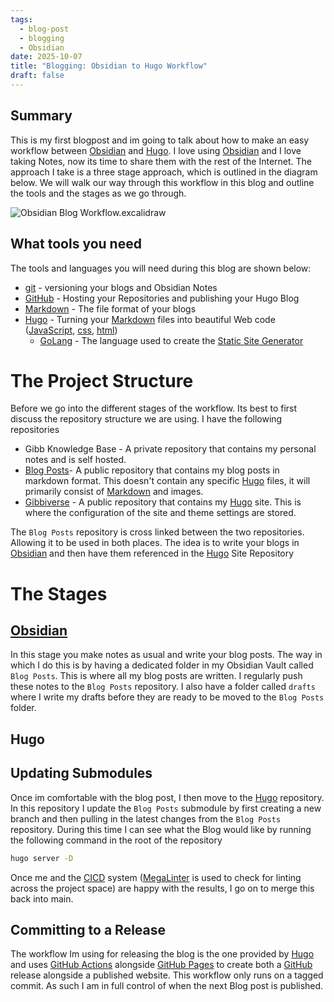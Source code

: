 ```yaml
---
tags:
  - blog-post
  - blogging
  - Obsidian
date: 2025-10-07
title: "Blogging: Obsidian to Hugo Workflow"
draft: false
---
```


## Summary

This is my first blogpost and im going to talk about how to make an easy workflow between [Obsidian](../example/hello.md) and [Hugo](). I love using [Obsidian]() and I love taking Notes, now its time to share them with the rest of the Internet. The approach I take is a three stage approach, which is outlined in the diagram below. We will walk our way through this workflow in this blog and outline the tools and the stages as we go through.

![Obsidian Blog Workflow.excalidraw]()

## What tools you need

The tools and languages you will need during this blog are shown below:

- [git]() - versioning your blogs and Obsidian Notes
- [GitHub]() - Hosting your Repositories and publishing your Hugo Blog
- [Markdown]() - The file format of your blogs
- [Hugo]() - Turning your [Markdown]() files into beautiful Web code ([JavaScript](), [css](), [html]())
  - [GoLang]() - The language used to create the [Static Site Generator]()

# The Project Structure

Before we go into the different stages of the workflow. Its best to first discuss the repository structure we are using. I have the following repositories

- Gibb Knowledge Base - A private repository that contains my personal notes and is self hosted.
- [Blog Posts](https://github.com/ScottGibb/blog-posts)- A public repository that contains my blog posts in markdown format. This doesn't contain any specific [Hugo]() files, it will primarily consist of [Markdown]() and images.
- [Gibbiverse]() - A public repository that contains my [Hugo]() site. This is where the configuration of the site and theme settings are stored.

The `Blog Posts` repository is cross linked between the two repositories. Allowing it to be used in both places. The idea is to write your blogs in [Obsidian]() and then have them referenced in the [Hugo]() Site Repository

# The Stages

## [Obsidian]()

In this stage you make notes as usual and write your blog posts. The way in which I do this is by having a dedicated folder in my Obsidian Vault called `Blog Posts`. This is where all my blog posts are written. I regularly push these notes to the `Blog Posts` repository. I also have a folder called `drafts` where I write my drafts before they are ready to be moved to the `Blog Posts` folder.

## Hugo

## Updating Submodules

Once im comfortable with the blog post, I then move to the [Hugo]() repository. In this repository I update the `Blog Posts` submodule by first creating a new branch and then pulling in the latest changes from the `Blog Posts` repository.  During this time I can see what the Blog would like by running the following command in the root of the repository

```bash
hugo server -D
```

Once me and the [CICD]()  system ([MegaLinter]() is used to check for linting across the project space) are happy with the results, I go on to merge this back into main.

## Committing to a Release

The workflow Im using for releasing the blog is the one provided by [Hugo]() and uses [GitHub Actions]() alongside [GitHub Pages]() to create both a [GitHub]() release alongside a published website. This workflow only runs on a tagged commit. As such I am in full control of when the next Blog post is published.
